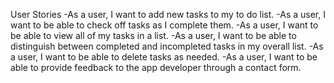 User Stories
-As a user, I want to add new tasks to my to do list.
-As a user, I want to be able to check off tasks as I complete them.
-As a user, I want to be able to view all of my tasks in a list.
-As a user, I want to be able to distinguish between completed and incompleted tasks in my overall list.
-As a user, I want to be able to delete tasks as needed.
-As a user, I want to be able to provide feedback to the app developer through a contact form.
